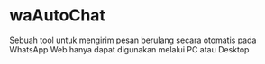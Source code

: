 # waAutoChat
Sebuah tool untuk mengirim pesan berulang secara otomatis pada WhatsApp Web hanya dapat digunakan melalui PC atau Desktop
